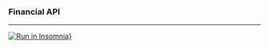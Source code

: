 ### Financial API

---

[![Run in Insomnia}](https://insomnia.rest/images/run.svg)](https://insomnia.rest/run/?label=Financial%20API&uri=https://raw.githubusercontent.com/LuizKrlz/financial-api/main/all-routes.json)